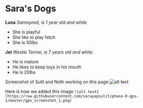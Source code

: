 # Sara's Dogs

**Luna** 
*Samoyeed, is 1 year old and white*
* She is playful
* She like to play fetch
* She is 50lbs

**Jet**
*Westie Terrier, is 7 years old and white*
* He is mature
* He likes to keep toys in his mouth
* He is 20lbs


Screenshot of Sulit and Noth working on this page
![alt text](https://raw.githubusercontent.com/sarayapsulit/phase-0-gps-1/master/gps_screenshot_1.png)

Here is how we added this image
`![alt text](https://raw.githubusercontent.com/sarayapsulit/phase-0-gps-1/master/gps_screenshot_1.png)`